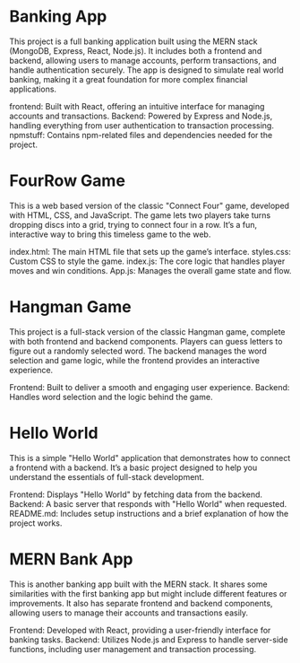 # Banking App
   
This project is a full banking application built using the MERN stack (MongoDB, Express, React, Node.js). It includes both a frontend and backend, allowing users to manage accounts, perform transactions, and handle authentication securely. The app is designed to simulate real world banking, making it a great foundation for more complex financial applications.

frontend:
   Built with React, offering an intuitive interface for managing accounts and transactions.
Backend:
   Powered by Express and Node.js, handling everything from user authentication to transaction processing.
npmstuff: Contains npm-related files and dependencies needed for the project.

 # FourRow Game
   
This is a web based version of the classic "Connect Four" game, developed with HTML, CSS, and JavaScript. The game lets two players take turns dropping discs into a grid, trying to connect four in a row. It’s a fun, interactive way to bring this timeless game to the web.

index.html: 
   The main HTML file that sets up the game’s interface.
styles.css:
    Custom CSS to style the game.
index.js: 
   The core logic that handles player moves and win conditions.
App.js:
   Manages the overall game state and flow.

# Hangman Game
   
This project is a full-stack version of the classic Hangman game, complete with both frontend and backend components. Players can guess letters to figure out a randomly selected word. The backend manages the word selection and game logic, while the frontend provides an interactive experience.

Frontend:
   Built to deliver a smooth and engaging user experience.
Backend:
   Handles word selection and the logic behind the game.

 # Hello World
   
This is a simple "Hello World" application that demonstrates how to connect a frontend with a backend. It’s a basic project designed to help you understand the essentials of full-stack development.

Frontend:
   Displays "Hello World" by fetching data from the backend.
Backend: 
   A basic server that responds with "Hello World" when requested.
README.md:
   Includes setup instructions and a brief explanation of how the project works.

# MERN Bank App
This is another banking app built with the MERN stack. It shares some similarities with the first banking app but might include different features or improvements. It also has separate frontend and backend components, allowing users to manage their accounts and transactions easily.

Frontend:
   Developed with React, providing a user-friendly interface for banking tasks.
Backend: 
   Utilizes Node.js and Express to handle server-side functions, including user management and transaction processing.

